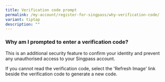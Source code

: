 ```yaml
---
title: Verification code prompt
permalink: /my-account/register-for-singpass/why-verification-code/
variant: tiptap
description: ""
---
```

<h3>Why am I prompted to enter a verification code?</h3>
<p>This is an additional security feature to confirm your identity and prevent
any unauthorised access to your Singpass account.</p>
<p>If you cannot read the verification code, select the 'Refresh Image' link
beside the verification code to generate a new code.</p>
